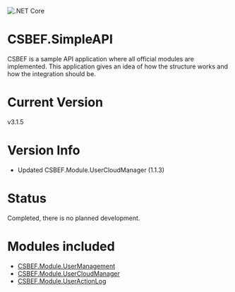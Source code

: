 ![.NET Core](https://github.com/mkurak/CSBEF.SimpleAPI/workflows/.NET%20Core/badge.svg)

# CSBEF.SimpleAPI
CSBEF is a sample API application where all official modules are implemented. This application gives an idea of how the structure works and how the integration should be.

# Current Version
v3.1.5

# Version Info
- Updated CSBEF.Module.UserCloudManager (1.1.3)

# Status
Completed, there is no planned development.

# Modules included
- [CSBEF.Module.UserManagement](https://github.com/mkurak/CSBEF.Module.UserManagement)
- [CSBEF.Module.UserCloudManager](https://github.com/mkurak/CSBEF.Module.UserCloudManager)
- [CSBEF.Module.UserActionLog](https://github.com/mkurak/CSBEF.Module.UserActionLog)
